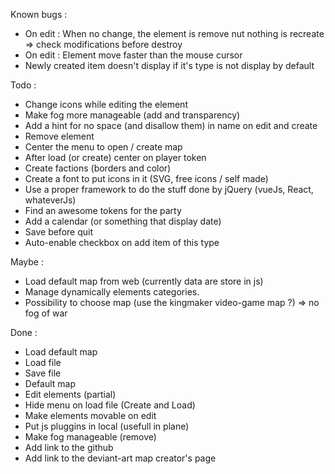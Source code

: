 Known bugs :
- On edit : When no change, the element is remove nut nothing is recreate => check modifications before destroy
- On edit : Element move faster than the mouse cursor
- Newly created item doesn't display if it's type is not display by default

Todo : 
- Change icons while editing the element
- Make fog more manageable (add and transparency)
- Add a hint for no space (and disallow them) in name on edit and create
- Remove element
- Center the menu to open / create map
- After load (or create) center on player token
- Create factions (borders and color)
- Create a font to put icons in it (SVG, free icons / self made)
- Use a proper framework to do the stuff done by jQuery (vueJs, React, whateverJs)
- Find an awesome tokens for the party
- Add a calendar (or something that display date)
- Save before quit
- Auto-enable checkbox on add item of this type


Maybe : 
- Load default map from web (currently data are store in js)
- Manage dynamically elements categories.
- Possibility to choose map (use the kingmaker video-game map ?) => no fog of war


Done :
- Load default map
- Load file
- Save file
- Default map
- Edit elements (partial)
- Hide menu on load file (Create and Load)
- Make elements movable on edit 
- Put js pluggins in local (usefull in plane)
- Make fog manageable (remove)
- Add link to the github
- Add link to the deviant-art map creator's page
